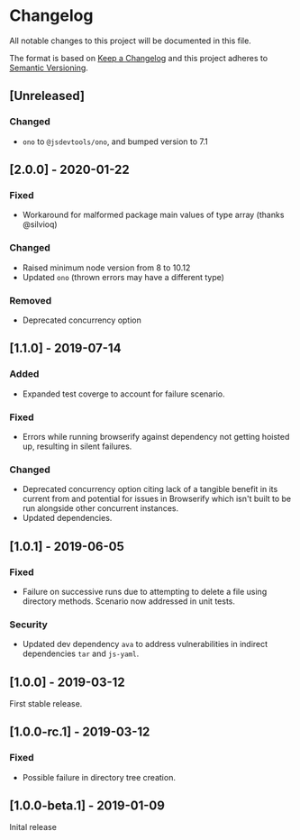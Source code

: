 # Changelog

All notable changes to this project will be documented in this file.

The format is based on [Keep a Changelog](http://keepachangelog.com/en/1.0.0/)
and this project adheres to [Semantic Versioning](http://semver.org/spec/v2.0.0.html).

## [Unreleased]

### Changed
- `ono` to `@jsdevtools/ono`, and bumped version to 7.1

## [2.0.0] - 2020-01-22

### Fixed
- Workaround for malformed package main values of type array (thanks @silvioq)

### Changed
- Raised minimum node version from 8 to 10.12
- Updated `ono` (thrown errors may have a different type)

### Removed
- Deprecated concurrency option

## [1.1.0] - 2019-07-14

### Added
- Expanded test coverge to account for failure scenario.

### Fixed
- Errors while running browserify against dependency not getting hoisted up, resulting in silent failures.

### Changed
- Deprecated concurrency option citing lack of a tangible benefit in its current from and potential for issues in Browserify which isn't built to be run alongside other concurrent instances.
- Updated dependencies.

## [1.0.1] - 2019-06-05

### Fixed
- Failure on successive runs due to attempting to delete a file using directory methods. Scenario now addressed in unit tests.

### Security
- Updated dev dependency `ava` to address vulnerabilities in indirect dependencies `tar` and `js-yaml`.

## [1.0.0] - 2019-03-12

First stable release.

## [1.0.0-rc.1] - 2019-03-12

### Fixed
- Possible failure in directory tree creation.

## [1.0.0-beta.1] - 2019-01-09

Inital release
